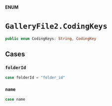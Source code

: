 **ENUM**

# `GalleryFile2.CodingKeys`

```swift
public enum CodingKeys: String, CodingKey
```

## Cases
### `folderId`

```swift
case folderId = "folder_id"
```

### `name`

```swift
case name
```
